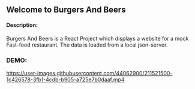 ## Welcome to Burgers And Beers
#### Description:
Burgers And Beers is a React Project which displays a website for a mock Fast-food restaurant. The data is loaded from a local json-server.  


### DEMO:


https://user-images.githubusercontent.com/44062900/211521500-1c426578-3fb1-4cdb-b905-a725e7b0daaf.mp4


